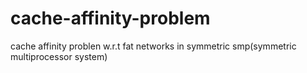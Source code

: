 # cache-affinity-problem
cache affinity problen w.r.t fat networks in symmetric 
smp(symmetric multiprocessor system)
